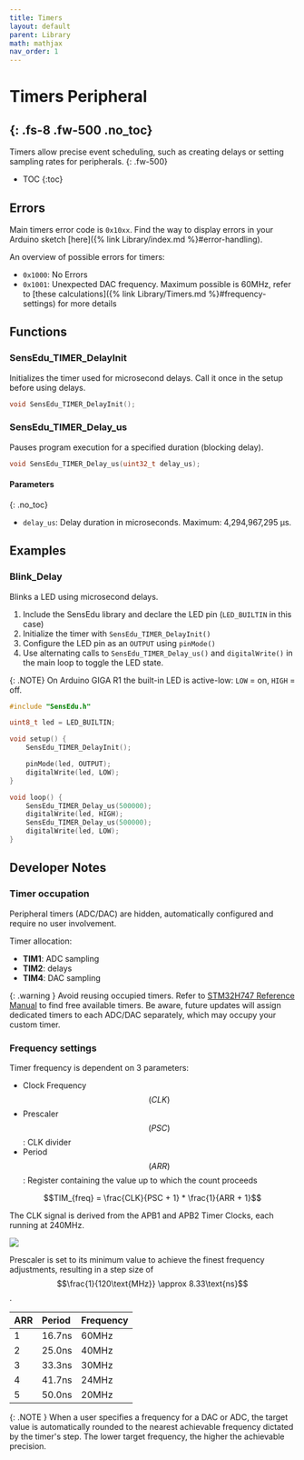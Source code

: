 ```yaml
---
title: Timers
layout: default
parent: Library
math: mathjax
nav_order: 1
---
```


# Timers Peripheral
{: .fs-8 .fw-500 .no_toc}
---

Timers allow precise event scheduling, such as creating delays or setting sampling rates for peripherals.
{: .fw-500}

- TOC
{:toc}

## Errors

Main timers error code is `0x10xx`. Find the way to display errors in your Arduino sketch [here]({% link Library/index.md %}#error-handling).

An overview of possible errors for timers:
* `0x1000`: No Errors
* `0x1001`: Unexpected DAC frequency. Maximum possible is 60MHz, refer to [these calculations]({% link Library/Timers.md %}#frequency-settings) for more details

## Functions

### SensEdu_TIMER_DelayInit
Initializes the timer used for microsecond delays. Call it once in the setup before using delays.

```c
void SensEdu_TIMER_DelayInit();
```

### SensEdu_TIMER_Delay_us

Pauses program execution for a specified duration (blocking delay).

```c
void SensEdu_TIMER_Delay_us(uint32_t delay_us);
```

#### Parameters
{: .no_toc}
* `delay_us`: Delay duration in microseconds. Maximum: 4,294,967,295 µs.

## Examples

### Blink_Delay

Blinks a LED using microsecond delays.

1. Include the SensEdu library and declare the LED pin (`LED_BUILTIN` in this case)
2. Initialize the timer with `SensEdu_TIMER_DelayInit()`
3. Configure the LED pin as an `OUTPUT` using `pinMode()`
4. Use alternating calls to `SensEdu_TIMER_Delay_us()` and `digitalWrite()` in the main loop to toggle the LED state.

{: .NOTE}
On Arduino GIGA R1 the built-in LED is active-low: `LOW` = on, `HIGH` = off.

```c
#include "SensEdu.h"

uint8_t led = LED_BUILTIN;

void setup() {
    SensEdu_TIMER_DelayInit();

    pinMode(led, OUTPUT);
    digitalWrite(led, LOW);
}

void loop() {
    SensEdu_TIMER_Delay_us(500000);
    digitalWrite(led, HIGH);
    SensEdu_TIMER_Delay_us(500000);
    digitalWrite(led, LOW);
}
```

## Developer Notes

### Timer occupation

Peripheral timers (ADC/DAC) are hidden, automatically configured and require no user involvement.

Timer allocation:
* **TIM1**: ADC sampling
* **TIM2**: delays 
* **TIM4**: DAC sampling 

{: .warning }
Avoid reusing occupied timers. Refer to [STM32H747 Reference Manual] to find free available timers. Be aware, future updates will assign dedicated timers to each ADC/DAC separately, which may occupy your custom timer.

### Frequency settings

Timer frequency is dependent on 3 parameters:
* Clock Frequency $$(CLK)$$
* Prescaler $$(PSC)$$: CLK divider
* Period $$(ARR)$$: Register containing the value up to which the count proceeds

$$TIM_{freq} = \frac{CLK}{PSC + 1} * \frac{1}{ARR + 1}$$

The CLK signal is derived from the APB1 and APB2 Timer Clocks, each running at 240MHz.

![]({{site.baseurl}}/assets/images/TIM_CLK.png)

Prescaler is set to its minimum value to achieve the finest frequency adjustments, resulting in a step size of $$\frac{1}{120\text{MHz}} \approx 8.33\text{ns}$$.

| ARR | Period | Frequency |
|:----|:-------|:----------|
| 1   | 16.7ns | 60MHz     |
| 2   | 25.0ns | 40MHz     |
| 3   | 33.3ns | 30MHz     |
| 4   | 41.7ns | 24MHz     |
| 5   | 50.0ns | 20MHz     |

{: .NOTE }
When a user specifies a frequency for a DAC or ADC, the target value is automatically rounded to the nearest achievable frequency dictated by the timer's step. The lower target frequency, the higher the achievable precision.

[STM32H747 Reference Manual]: https://www.st.com/resource/en/reference_manual/rm0399-stm32h745755-and-stm32h747757-advanced-armbased-32bit-mcus-stmicroelectronics.pdf
